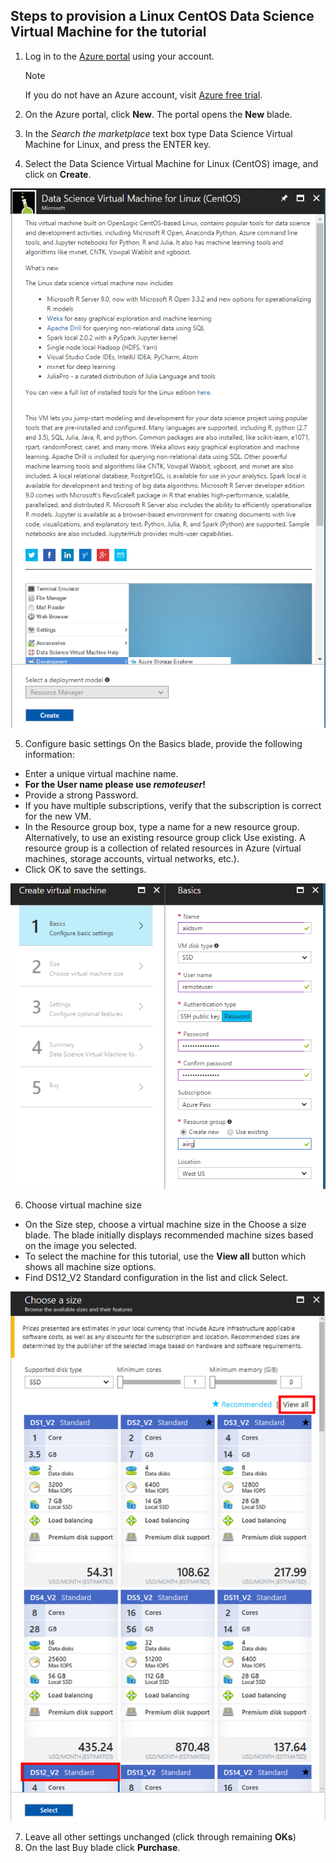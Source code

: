 ##  Steps to provision a Linux CentOS Data Science Virtual Machine for the tutorial

1. Log in to the [Azure portal](https://portal.azure.com) using your account.

   > [!NOTE]
   > If you do not have an Azure account, visit [Azure free trial](https://azure.microsoft.com/pricing/free-trial/).

2. On the Azure portal, click **New**. The portal opens the **New** blade. 
3. In the *Search the marketplace* text box type Data Science Virtual Machine for Linux, and press the ENTER key.
4. Select the Data Science Virtual Machine for Linux (CentOS) image, and click on **Create**.

![Linux DSVM Create](./images/linux_dsvm_marketplace.png)

5. Configure basic settings 
On the Basics blade, provide the following information:
- Enter a unique virtual machine name.
- **For the User name please use *remoteuser*!**
- Provide a strong Password.
- If you have multiple subscriptions, verify that the subscription is correct for the new VM.
- In the Resource group box, type a name for a new resource group. Alternatively, to use an existing resource group click Use existing. A resource group is a collection of related resources in Azure (virtual machines, storage accounts, virtual networks, etc.).
- Click OK to save the settings.

 ![DSVM Login](./images/dsvm_logincreds.png)

6. Choose virtual machine size
* On the Size step, choose a virtual machine size in the Choose a size blade. The blade initially displays recommended machine sizes based on the image you selected. 
* To select the machine for this tutorial, use the **View all** button which shows all machine size options. 
* Find DS12_V2 Standard configuration in the list and click Select.
 
![DS12 V2](./images/ds12_V2.png)

7. Leave all other settings unchanged (click through remaining **OKs**)
8. On the last Buy blade click **Purchase**.

